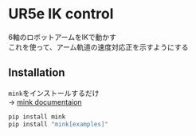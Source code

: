 # UR5e IK control
6軸のロボットアームをIKで動かす  
これを使って、アーム軌道の速度対応正を示すようにする  

## Installation
`mink`をインストールするだけ   
→ [mink documentaion](https://kevinzakka.github.io/mink/index.html)
~~~bash
pip install mink
pip install "mink[examples]"
~~~